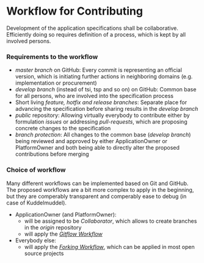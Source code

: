 # Workflow for Contributing

Development of the application specifications shall be collaborative.  
Efficiently doing so requires definition of a process, which is kept by all involved persons.

### Requirements to the workflow

* _master branch_ on GitHub: Every commit is representing an official version, which is initiating further actions in neighboring domains (e.g. implementation or procurement)
* _develop branch_ (instead of tsi, tsp and so on) on GitHub: Common base for all persons, who are involved into the specification process
* Short living _feature, hotfix and release branches_: Separate place for advancing the specification before sharing results in the _develop branch_
* _public_ repository: Allowing virtually everybody to contribute either by formulation _issues_ or addressing _pull-requests_, which are proposing concrete changes to the specification
* _branch protection_: All changes to the common base (_develop branch_) being reviewed and approved by either ApplicationOwner or PlatformOwner and both being able to directly alter the proposed contributions before merging

### Choice of workflow

Many different workflows can be implemented based on Git and GitHub.  
The proposed workflows are a bit more complex to apply in the beginning, but they are comperably transparent and comperably ease to debug (in case of Kuddelmuddel).  
* ApplicationOwner (and PlatformOwner): 
  * will be assigned to be _Collaborator_, which allows to create branches in the _origin_ repository
  * will apply the [_Gitflow Workflow_](../GitFlowWorkflow/GitFlowWorkflow.md)
* Everybody else:
  * will apply the [_Forking Workflow_](../ForkingWorkflow/ForkingWorkflow.md), which can be applied in most open source projects